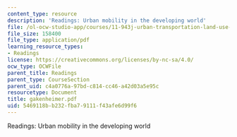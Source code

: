 ```yaml
---
content_type: resource
description: 'Readings: Urban mobility in the developing world'
file: /ol-ocw-studio-app/courses/11-943j-urban-transportation-land-use-and-the-environment-spring-2002/5469118bb232fba79111f43afe6d99f6_gakenheimer.pdf
file_size: 158400
file_type: application/pdf
learning_resource_types:
- Readings
license: https://creativecommons.org/licenses/by-nc-sa/4.0/
ocw_type: OCWFile
parent_title: Readings
parent_type: CourseSection
parent_uid: c4a0776a-97bd-c814-cc46-a42d03a5e95c
resourcetype: Document
title: gakenheimer.pdf
uid: 5469118b-b232-fba7-9111-f43afe6d99f6
---
```

Readings: Urban mobility in the developing world